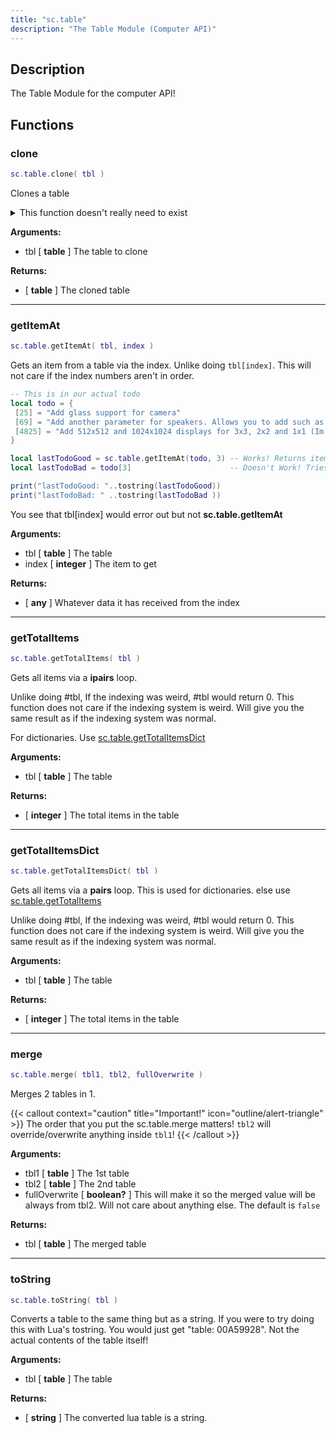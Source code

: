 ```yaml
---
title: "sc.table"
description: "The Table Module (Computer API)"
---
```


## Description

The Table Module for the computer API!

## Functions

### clone

```lua
sc.table.clone( tbl )
```

Clones a table

<details><summary>This function doesn't really need to exist</summary>

This function is utterly unnecessary but in SOME situations is useful. It does create a new table but it's so easy to implement that I don't think it should deserve to have its function.

Geuss why

<details><summary>Click this dropdown to see why its unnessorary</summary>

**This is all the code the function uses...**

```lua
---Clones a table
---@param tbl table The table to clone
---@return table clonedTable The cloned table
sc.table.clone = function (tbl)
    assert(type(tbl) == "table", "Expected table, got "..type(tbl).." instead.") -- Error handling

    return unpack({tbl})
end
```

It's too little amount of code! I could do it in different ways but those have downsides! So this is the easiest thing we can do.

</details>

</details>

**Arguments:**
- tbl [ **table** ] The table to clone

**Returns:**
- [ **table** ] The cloned table

---

### getItemAt

```lua
sc.table.getItemAt( tbl, index )
```

Gets an item from a table via the index. Unlike doing `tbl[index]`. This will not care if the index numbers aren't in order.

```lua
-- This is in our actual todo
local todo = {
 [25] = "Add glass support for camera"
 [69] = "Add another parameter for speakers. Allows you to add such as the \"wind\" parameter to the sound effect"
 [4825] = "Add 512x512 and 1024x1024 displays for 3x3, 2x2 and 1x1 (Im going to add this no matter what :) )"
}

local lastTodoGood = sc.table.getItemAt(todo, 3) -- Works! Returns item of the index of 4825. Since it's the 3rd element in the table
local lastTodoBad = todo[3]                      -- Doesn't Work! Tries grabbing an element at index 3 but that doesn't exist! so this is nil!

print("lastTodoGood: "..tostring(lastTodoGood))
print("lastTodoBad: " ..tostring(lastTodoBad ))

```

You see that tbl[index] would error out but not **sc.table.getItemAt**

**Arguments:**
- tbl [ **table** ] The table
- index [ **integer** ] The item to get

**Returns:**
- [ **any** ] Whatever data it has received from the index

---

### getTotalItems

```lua
sc.table.getTotalItems( tbl )
```

Gets all items via a **ipairs** loop.

Unlike doing #tbl, If the indexing was weird, #tbl would return 0. This function does not care if the indexing system is weird. Will give you the same result as if the indexing system was normal.

For dictionaries. Use [sc.table.getTotalItemsDict](#gettotalitemsdict)

**Arguments:**
- tbl [ **table** ] The table

**Returns:**
- [ **integer** ] The total items in the table

---

### getTotalItemsDict

```lua
sc.table.getTotalItemsDict( tbl )
```

Gets all items via a **pairs** loop. This is used for dictionaries. else use [sc.table.getTotalItems](#gettotalitems)

Unlike doing #tbl, If the indexing was weird, #tbl would return 0. This function does not care if the indexing system is weird. Will give you the same result as if the indexing system was normal.

**Arguments:**
- tbl [ **table** ] The table

**Returns:**
- [ **integer** ] The total items in the table

---

### merge

```lua
sc.table.merge( tbl1, tbl2, fullOverwrite )
```

Merges 2 tables in 1.

{{< callout context="caution" title="Important!" icon="outline/alert-triangle" >}}
The order that you put the sc.table.merge matters! ` tbl2 ` will override/overwrite anything inside ` tbl1 `!
{{< /callout >}}

**Arguments:**
- tbl1 [ **table** ] The 1st table
- tbl2 [ **table** ] The 2nd table
- fullOverwrite [ **boolean?** ] This will make it so the merged value will be always from tbl2. Will not care about anything else. The default is ` false `

**Returns:**
- tbl [ **table** ] The merged table

---

### toString

```lua
sc.table.toString( tbl )
```

Converts a table to the same thing but as a string. If you were to try doing this with Lua's tostring. You would just get "table: 00A59928". Not the actual contents of the table itself!

**Arguments:**
- tbl [ **table** ] The table

**Returns:**
- [ **string** ] The converted lua table is a string.
